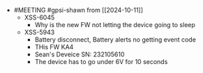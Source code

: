 - #MEETING #gpsi-shawn from [[2024-10-11]]
	- XSS-6045
		- Why is the new FW not letting the device going to sleep
	- XSS-5943
		- Battery disconnect, Battery alerts no getting event code
		- THis FW KA4
		- Sean's Deveice SN: 232105610
		- The device has to go under 6V for 10 seconds